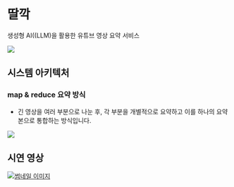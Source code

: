 # 딸깍
생성형 AI((LLM)을 활용한 유튜브 영상 요약 서비스

<img src="https://github.com/user-attachments/assets/72390048-fc65-49ae-bae9-5e32e0142bd4">

  
## 시스템 아키텍처
### map & reduce 요약 방식
- 긴 영상을 여러 부분으로 나눈 후, 각 부분을 개별적으로 요약하고 이를 하나의 요약본으로 통합하는 방식입니다.
<img src="https://github.com/user-attachments/assets/7cbed176-f6e3-4744-907d-10b07c7f6bfe">

## 시연 영상
[![썸네일 이미지](https://img.youtube.com/vi/FIAYwesAcZc/0.jpg)](https://www.youtube.com/watch?v=FIAYwesAcZc)

